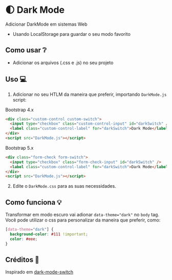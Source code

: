 # 🌓 Dark Mode

Adicionar DarkMode em sistemas Web

- Usando LocalStorage para guardar o seu modo favorito


## Como usar ❔

- Adicionar os arquivos (.css e .js) no seu projeto 


## Uso 💻

1. Adicionar no seu HTLM da maneira que preferir, importando `DarkMode.js` script:

Bootstrap 4.x

```html
<div class="custom-control custom-switch">
  <input type="checkbox" class="custom-control-input" id="darkSwitch" />
  <label class="custom-control-label" for="darkSwitch">Dark Mode</label>
</div>
<script src="DarkMode.js"></script>
```

Bootstrap 5.x

```html
<div class="form-check form-switch">
  <input type="checkbox" class="form-check-input" id="darkSwitch" />
  <label class="custom-control-label" for="darkSwitch">Dark Mode</label>
</div>
<script src="DarkMode.js"></script>
```

2. Edite o `DarkMode.css` para as suas necessidades.

## Como funciona 💡

Transformar em modo escuro vai adionar `data-theme="dark"` no `body` tag. Você pode utilizar o css para personalizar da maneira que preferir, como:

```css
[data-theme="dark"] {
  background-color: #111 !important;
  color: #eee;
}
```

## Créditos 💖

Inspirado em [dark-mode-switch](https://github.com/coliff/dark-mode-switch) 
